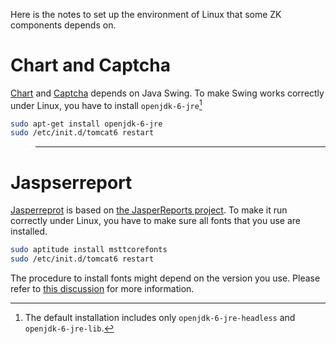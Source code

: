 Here is the notes to set up the environment of Linux that some ZK
components depends on.

# Chart and Captcha

[Chart]({{site.baseurl}}/zk_component_ref/diagrams_and_reports/chart)
and
[Captcha]({{site.baseurl}}/zk_component_ref/essential_components/captcha)
depends on Java Swing. To make Swing works correctly under Linux, you
have to install `openjdk-6-jre`[^1]

```bash
sudo apt-get install openjdk-6-jre
sudo /etc/init.d/tomcat6 restart
```

> ------------------------------------------------------------------------
>
> <references/>

# Jaspserreport

[Jasperreprot]({{site.baseurl}}/zk_component_ref/diagrams_and_reports/jasperreport)
is based on [the JasperReports
project](http://jasperforge.org/projects/jasperreports). To make it run
correctly under Linux, you have to make sure all fonts that you use are
installed.

```bash
sudo aptitude install msttcorefonts
sudo /etc/init.d/tomcat6 restart
```

The procedure to install fonts might depend on the version you use.
Please refer to [this
discussion](http://stackoverflow.com/questions/3218732/jasper-reports-pdf-generation-issue)
for more information.



[^1]: The default installation includes only `openjdk-6-jre-headless`
    and `openjdk-6-jre-lib`.
